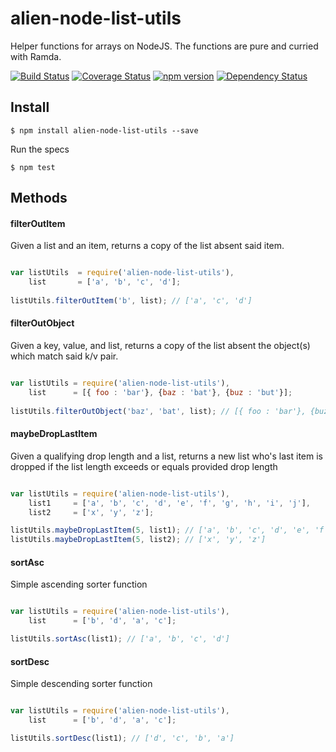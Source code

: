 # alien-node-list-utils
Helper functions for arrays on NodeJS. The functions are pure and curried with Ramda.

[![Build Status](https://travis-ci.org/AlienCreations/alien-node-list-utils.svg?branch=master)](https://travis-ci.org/AlienCreations/alien-node-list-utils) [![Coverage Status](https://coveralls.io/repos/AlienCreations/alien-node-list-utils/badge.svg?branch=master&service=github)](https://coveralls.io/github/AlienCreations/alien-node-list-utils?branch=master) [![npm version](http://img.shields.io/npm/v/alien-node-list-utils.svg)](https://npmjs.org/package/alien-node-list-utils) [![Dependency Status](https://david-dm.org/AlienCreations/alien-node-list-utils.svg)](https://david-dm.org/AlienCreations/alien-node-list-utils)

## Install

```
$ npm install alien-node-list-utils --save
```

Run the specs

```
$ npm test
```

## Methods

#### filterOutItem
Given a list and an item, returns a copy of the list absent said item.

```js

var listUtils  = require('alien-node-list-utils'),
    list       = ['a', 'b', 'c', 'd'];
    
listUtils.filterOutItem('b', list); // ['a', 'c', 'd']

```

#### filterOutObject
Given a key, value, and list, returns a copy of the list absent the object(s) which match said k/v pair.

```js

var listUtils = require('alien-node-list-utils'),
    list      = [{ foo : 'bar'}, {baz : 'bat'}, {buz : 'but'}];
    
listUtils.filterOutObject('baz', 'bat', list); // [{ foo : 'bar'}, {buz : 'but'}]

```

#### maybeDropLastItem
Given a qualifying drop length and a list, returns a new list who's last item is dropped if the list 
length exceeds or equals provided drop length

```js

var listUtils = require('alien-node-list-utils'),
    list1     = ['a', 'b', 'c', 'd', 'e', 'f', 'g', 'h', 'i', 'j'],
    list2     = ['x', 'y', 'z'];

listUtils.maybeDropLastItem(5, list1); // ['a', 'b', 'c', 'd', 'e', 'f', 'g', 'h', 'i']
listUtils.maybeDropLastItem(5, list2); // ['x', 'y', 'z']

```

#### sortAsc
Simple ascending sorter function

```js

var listUtils = require('alien-node-list-utils'),
    list      = ['b', 'd', 'a', 'c'];

listUtils.sortAsc(list1); // ['a', 'b', 'c', 'd']

```

#### sortDesc
Simple descending sorter function

```js

var listUtils = require('alien-node-list-utils'),
    list      = ['b', 'd', 'a', 'c'];

listUtils.sortDesc(list1); // ['d', 'c', 'b', 'a']

```

